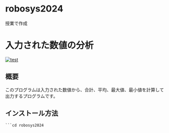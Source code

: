 # robosys2024
授業で作成
# 入力された数値の分析
[![test](https://github.com/TaikiShimodaira/robosys2024/actions/workflows/test.yml/badge.svg)](https://github.com/TaikiShimodaira/robosys2024/actions/workflows/test.yml)
## 概要
このプログラムは入力された数値から、合計、平均、最大値、最小値を計算して出力するプログラムです。
## インストール方法
```git clone https://github.com/TaikiShimodaira/robosys2024.git  
```cd robosys2024
